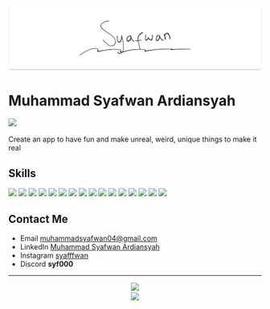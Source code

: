 <img src="assets/github-banner.png">

<h1>Muhammad Syafwan Ardiansyah</h1>

![](https://komarev.com/ghpvc/?username=Syafwan000&color=grey&style=for-the-badge)

<p>Create an app to have fun and make unreal, weird, unique things to make it real</p>

<h2>Skills</h2>
<div>
<img src="https://img.shields.io/badge/HTML5-E34F26?style=for-the-badge&logo=html5&logoColor=white"> <img src="https://img.shields.io/badge/CSS3-1572B6?style=for-the-badge&logo=css3&logoColor=white"> <img src="https://img.shields.io/badge/JavaScript-323330?style=for-the-badge&logo=javascript&logoColor=F7DF1E"> <img src="https://img.shields.io/badge/PHP-777BB4?style=for-the-badge&logo=php&logoColor=white"> <img src="https://img.shields.io/badge/MySQL-005C84?style=for-the-badge&logo=mysql&logoColor=white"> <img src="https://img.shields.io/badge/postgres-%23316192.svg?style=for-the-badge&logo=postgresql&logoColor=white"> <img src="https://img.shields.io/badge/Bootstrap-563D7C?style=for-the-badge&logo=bootstrap&logoColor=white"> <img src="https://img.shields.io/badge/Tailwind_CSS-38B2AC?style=for-the-badge&logo=tailwind-css&logoColor=white"> <img src="https://img.shields.io/badge/Laravel-FF2D20?style=for-the-badge&logo=laravel&logoColor=white"> <img src="https://img.shields.io/badge/react-%2320232a.svg?style=for-the-badge&logo=react&logoColor=%2361DAFB"> <img src="https://img.shields.io/badge/Composer-885630?style=for-the-badge&logo=Composer&logoColor=white"> <img src="https://img.shields.io/badge/npm-CB3837?style=for-the-badge&logo=npm&logoColor=white"> <img src="https://img.shields.io/badge/GIT-E44C30?style=for-the-badge&logo=git&logoColor=white"> <img src="https://img.shields.io/badge/GitHub-100000?style=for-the-badge&logo=github&logoColor=white"> <img src="https://img.shields.io/badge/Visual_Studio_Code-0078D4?style=for-the-badge&logo=visual%20studio%20code&logoColor=white"> <img src="https://img.shields.io/badge/Postman-FF6C37?style=for-the-badge&logo=Postman&logoColor=white">
</div>

<h2>Contact Me</h2>
<ul>
  <li>Email <a href="mailto:muhammadsyafwan04@gmail.com">muhammadsyafwan04@gmail.com</a></li>
  <li>LinkedIn <a href="https://www.linkedin.com/in/muhammad-syafwan-ardiansyah-843067214/" target="_blank">Muhammad Syafwan Ardiansyah</a></li>
  <li>Instagram <a href="https://www.instagram.com/syafffwan/" target="_blank">syafffwan</a></li>
  <li>Discord <b>syf000</b></li>
</ul>

<hr>

<p align="center">
  <a href="https://github.com/Syafwan000">
    <img src="https://github-readme-stats.vercel.app/api/top-langs/?username=Syafwan000&layout=compact&theme=dark" />
  </a><br>
  <a href="https://github.com/Syafwan000">
    <img src="https://github-readme-stats.vercel.app/api?username=Syafwan000&show_icons=true&theme=dark" />
  </a>
</p>
